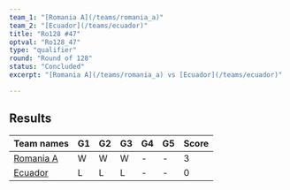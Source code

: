```yaml
---
team_1: "[Romania A](/teams/romania_a)"
team_2: "[Ecuador](/teams/ecuador)"
title: "Ro128 #47"
optval: "Ro128_47"
type: "qualifier"
round: "Round of 128"
status: "Concluded"
excerpt: "[Romania A](/teams/romania_a) vs [Ecuador](/teams/ecuador)"

---
```

## Results

| Team names | G1 | G2 | G3 | G4 | G5 | Score |
| -- | -- | -- | -- | -- | -- | -- |
| [Romania A](/teams/romania_a) | W | W | W | - | - | 3 |
| [Ecuador](/teams/ecuador) | L | L | L | - | - | 0 |

